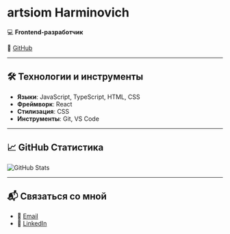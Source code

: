 # artsiom Harminovich

💻 **Frontend-разработчик**  
  
🔗 [GitHub](https://github.com/oCMEXo)  

---

## 🛠️ Технологии и инструменты

- **Языки**: JavaScript, TypeScript, HTML, CSS  
- **Фреймворк**: React  
- **Стилизация**: CSS  
- **Инструменты**: Git, VS Code  

---

## 📈 GitHub Статистика

![GitHub Stats](https://github-readme-stats.vercel.app/api?username=oCMEXo&show_icons=true&hide_title=true&count_private=true&theme=radical)

---

## 📬 Связаться со мной

- 📧 [Email](mailto:artsiomharminovich05@gmail.com)  
- 💬 [LinkedIn](https://www.linkedin.com/in/artsiom-harminovich-6a4869328/) 
